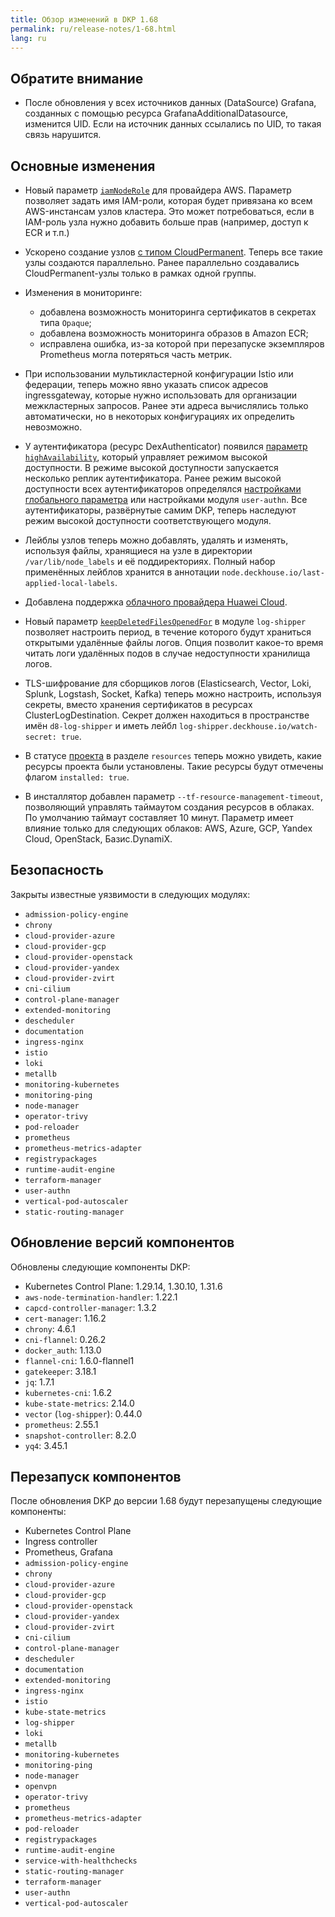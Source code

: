 ```yaml
---
title: Обзор изменений в DKP 1.68
permalink: ru/release-notes/1-68.html
lang: ru
---
```


## Обратите внимание

- После обновления у всех источников данных (DataSource) Grafana,
  созданных с помощью ресурса GrafanaAdditionalDatasource, изменится UID.
  Если на источник данных ссылались по UID, то такая связь нарушится.

## Основные изменения

- Новый параметр [`iamNodeRole`](https://deckhouse.ru/products/kubernetes-platform/documentation/v1.68/modules/cloud-provider-aws/cluster_configuration.html#awsclusterconfiguration-iamnoderole) для провайдера AWS.
  Параметр позволяет задать имя IAM-роли, которая будет привязана ко всем AWS-инстансам узлов кластера.
  Это может потребоваться, если в IAM-роль узла нужно добавить больше прав (например, доступ к ECR и т.п.)

- Ускорено создание узлов [с типом CloudPermanent](https://deckhouse.ru/products/kubernetes-platform/documentation/v1.68/modules/node-manager/cr.html#nodegroup-v1-spec-nodetype).
  Теперь все такие узлы создаются параллельно.
  Ранее параллельно создавались CloudPermanent-узлы только в рамках одной группы.

- Изменения в мониторинге:
  - добавлена возможность мониторинга сертификатов в секретах типа `Opaque`;
  - добавлена возможность мониторинга образов в Amazon ECR;
  - исправлена ошибка, из-за которой при перезапуске экземпляров Prometheus могла потеряться часть метрик.

- При использовании мультикластерной конфигурации Istio или федерации,
  теперь можно явно указать список адресов ingressgateway,
  которые нужно использовать для организации межкластерных запросов.
  Ранее эти адреса вычислялись только автоматически, но в некоторых конфигурациях их определить невозможно.

- У аутентификатора (ресурс DexAuthenticator) появился [параметр `highAvailability`](https://deckhouse.ru/products/kubernetes-platform/documentation/latest/modules/user-authn/cr.html#dexauthenticator-v1-spec-highavailability),
  который управляет режимом высокой доступности.
  В режиме высокой доступности запускается несколько реплик аутентификатора.
  Ранее режим высокой доступности всех аутентификаторов определялся [настройками глобального параметра](https://deckhouse.ru/products/kubernetes-platform/documentation/v1.68/deckhouse-configure-global.html#parameters-highavailability)
  или настройками модуля `user-authn`.
  Все аутентификаторы, развёрнутые самим DKP, теперь наследуют режим высокой доступности соответствующего модуля.

- Лейблы узлов теперь можно добавлять, удалять и изменять,
  используя файлы, хранящиеся на узле в директории `/var/lib/node_labels` и её поддиректориях.
  Полный набор применённых лейблов хранится в аннотации `node.deckhouse.io/last-applied-local-labels`.

- Добавлена поддержка [облачного провайдера Huawei Cloud](https://deckhouse.ru/products/kubernetes-platform/documentation/v1.68/modules/cloud-provider-huaweicloud/).

- Новый параметр [`keepDeletedFilesOpenedFor`](https://deckhouse.ru/products/kubernetes-platform/documentation/latest/modules/log-shipper/cr.html#clusterloggingconfig-v1alpha2-spec-kubernetespods-keepdeletedfilesopenedfor) в модуле `log-shipper` позволяет настроить период,
  в течение которого будут храниться открытыми удалённые файлы логов.
  Опция позволит какое-то время читать логи удалённых подов в случае недоступности хранилища логов.

- TLS-шифрование для сборщиков логов (Elasticsearch, Vector, Loki, Splunk, Logstash, Socket, Kafka)
  теперь можно настроить, используя секреты, вместо хранения сертификатов в ресурсах ClusterLogDestination.
  Секрет должен находиться в пространстве имён `d8-log-shipper` и иметь лейбл `log-shipper.deckhouse.io/watch-secret: true`.

- В статусе [проекта](https://deckhouse.ru/products/kubernetes-platform/documentation/v1.68/modules/multitenancy-manager/cr.html#project) в разделе `resources` теперь можно увидеть, какие ресурсы проекта были установлены.
  Такие ресурсы будут отмечены флагом `installed: true`.

- В инсталлятор добавлен параметр `--tf-resource-management-timeout`,
  позволяющий управлять таймаутом создания ресурсов в облаках.
  По умолчанию таймаут составляет 10 минут.
  Параметр имеет влияние только для следующих облаков: AWS, Azure, GCP, Yandex Cloud, OpenStack, Базис.DynamiX.

## Безопасность

Закрыты известные уязвимости в следующих модулях:

- `admission-policy-engine`
- `chrony`
- `cloud-provider-azure`
- `cloud-provider-gcp`
- `cloud-provider-openstack`
- `cloud-provider-yandex`
- `cloud-provider-zvirt`
- `cni-cilium`
- `control-plane-manager`
- `extended-monitoring`
- `descheduler`
- `documentation`
- `ingress-nginx`
- `istio`
- `loki`
- `metallb`
- `monitoring-kubernetes`
- `monitoring-ping`
- `node-manager`
- `operator-trivy`
- `pod-reloader`
- `prometheus`
- `prometheus-metrics-adapter`
- `registrypackages`
- `runtime-audit-engine`
- `terraform-manager`
- `user-authn`
- `vertical-pod-autoscaler`
- `static-routing-manager`

## Обновление версий компонентов

Обновлены следующие компоненты DKP:

- Kubernetes Control Plane: 1.29.14, 1.30.10, 1.31.6
- `aws-node-termination-handler`: 1.22.1
- `capcd-controller-manager`: 1.3.2
- `cert-manager`: 1.16.2
- `chrony`: 4.6.1
- `cni-flannel`: 0.26.2
- `docker_auth`: 1.13.0
- `flannel-cni`: 1.6.0-flannel1
- `gatekeeper`: 3.18.1
- `jq`: 1.7.1
- `kubernetes-cni`: 1.6.2
- `kube-state-metrics`: 2.14.0
- `vector` (`log-shipper`): 0.44.0
- `prometheus`: 2.55.1
- `snapshot-controller`: 8.2.0
- `yq4`: 3.45.1

## Перезапуск компонентов

После обновления DKP до версии 1.68 будут перезапущены следующие компоненты:

- Kubernetes Control Plane
- Ingress controller
- Prometheus, Grafana
- `admission-policy-engine`
- `chrony`
- `cloud-provider-azure`
- `cloud-provider-gcp`
- `cloud-provider-openstack`
- `cloud-provider-yandex`
- `cloud-provider-zvirt`
- `cni-cilium`
- `control-plane-manager`
- `descheduler`
- `documentation`
- `extended-monitoring`
- `ingress-nginx`
- `istio`
- `kube-state-metrics`
- `log-shipper`
- `loki`
- `metallb`
- `monitoring-kubernetes`
- `monitoring-ping`
- `node-manager`
- `openvpn`
- `operator-trivy`
- `prometheus`
- `prometheus-metrics-adapter`
- `pod-reloader`
- `registrypackages`
- `runtime-audit-engine`
- `service-with-healthchecks`
- `static-routing-manager`
- `terraform-manager`
- `user-authn`
- `vertical-pod-autoscaler`
